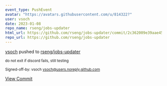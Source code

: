```yaml
---
event_type: PushEvent
avatar: "https://avatars.githubusercontent.com/u/814322?"
user: vsoch
date: 2023-01-08
repo_name: rseng/jobs-updater
html_url: https://github.com/rseng/jobs-updater/commit/2c362009e39aae45e7a763dc5e0a355b8fd9f3fc
repo_url: https://github.com/rseng/jobs-updater
---
```


<a href='https://github.com/vsoch' target='_blank'>vsoch</a> pushed to <a href='https://github.com/rseng/jobs-updater' target='_blank'>rseng/jobs-updater</a>

<small>do not exit if discord fails, still testing

Signed-off-by: vsoch <vsoch@users.noreply.github.com></small>

<a href='https://github.com/rseng/jobs-updater/commit/2c362009e39aae45e7a763dc5e0a355b8fd9f3fc' target='_blank'>View Commit</a>